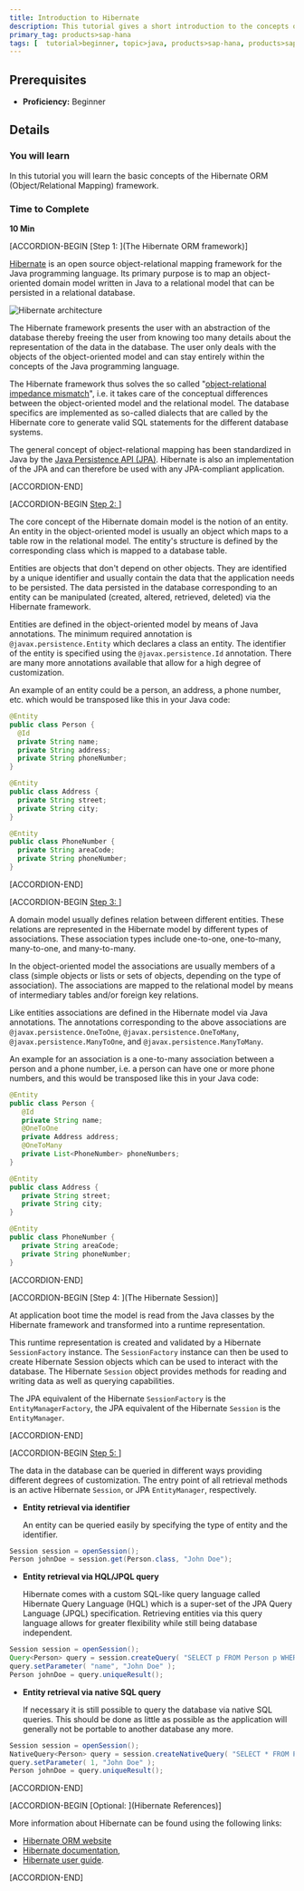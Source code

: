 ```yaml
---
title: Introduction to Hibernate
description: This tutorial gives a short introduction to the concepts of the Hibernate ORM (Object/Relational Mapping) framework.
primary_tag: products>sap-hana
tags: [  tutorial>beginner, topic>java, products>sap-hana, products>sap-hana\,-express-edition ]
---
```


## Prerequisites  
 - **Proficiency:** Beginner


## Details
### You will learn  
In this tutorial you will learn the basic concepts of the Hibernate ORM (Object/Relational Mapping) framework.

### Time to Complete
**10 Min**

[ACCORDION-BEGIN [Step 1: ](The Hibernate ORM framework)]

[Hibernate](http://hibernate.org/) is an open source object-relational mapping framework for the Java programming language. Its primary purpose is to map an object-oriented domain model written in Java to a relational model that can be persisted in a relational database.

![Hibernate architecture](hana-hibernate-architecture.png)

The Hibernate framework presents the user with an abstraction of the database thereby freeing the user from knowing too many details about the representation of the data in the database. The user only deals with the objects of the object-oriented model and can stay entirely within the concepts of the Java programming language.

The Hibernate framework thus solves the so called "[object-relational impedance mismatch](http://hibernate.org/orm/what-is-an-orm/#the-object-relational-impedance-mismatch)", i.e. it takes care of the conceptual differences between the object-oriented model and the relational model. The database specifics are implemented as so-called dialects that are called by the Hibernate core to generate valid SQL statements for the different database systems.

The general concept of object-relational mapping has been standardized in Java by the [Java Persistence API (JPA)](https://jcp.org/en/jsr/detail?id=338). Hibernate is also an implementation of the JPA and can therefore be used with any JPA-compliant application.

[ACCORDION-END]

[ACCORDION-BEGIN [Step 2: ](Entities)]

The core concept of the Hibernate domain model is the notion of an entity. An entity in the object-oriented model is usually an object which maps to a table row in the relational model. The entity's structure is defined by the corresponding class which is mapped to a database table.

Entities are objects that don't depend on other objects. They are identified by a unique identifier and usually contain the data that the application needs to be persisted. The data persisted in the database corresponding to an entity can be manipulated (created, altered, retrieved, deleted) via the Hibernate framework.

Entities are defined in the object-oriented model by means of Java annotations. The minimum required annotation is `@javax.persistence.Entity` which declares a class an entity. The identifier of the entity is specified using the `@javax.persistence.Id` annotation. There are many more annotations available that allow for a high degree of customization.

An example of an entity could be a person, an address, a phone number, etc. which would be transposed like this in your Java code:

```java
@Entity
public class Person {
  @Id
  private String name;
  private String address;
  private String phoneNumber;
}

@Entity
public class Address {
  private String street;
  private String city;
}

@Entity
public class PhoneNumber {
  private String areaCode;
  private String phoneNumber;
}
```

[ACCORDION-END]

[ACCORDION-BEGIN [Step 3: ](Associations)]

A domain model usually defines relation between different entities. These relations are represented in the Hibernate model by different types of associations. These association types include one-to-one, one-to-many, many-to-one, and many-to-many.

In the object-oriented model the associations are usually members of a class (simple objects or lists or sets of objects, depending on the type of association). The associations are mapped to the relational model by means of intermediary tables and/or foreign key relations.

Like entities associations are defined in the Hibernate model via Java annotations. The annotations corresponding to the above associations are `@javax.persistence.OneToOne`, `@javax.persistence.OneToMany`, `@javax.persistence.ManyToOne`, and `@javax.persistence.ManyToMany`.

An example for an association is a one-to-many association between a person and a phone number, i.e. a person can have one or more phone numbers, and this would be transposed like this in your Java code:

```java
@Entity
public class Person {
   @Id
   private String name;
   @OneToOne
   private Address address;
   @OneToMany
   private List<PhoneNumber> phoneNumbers;
}

@Entity
public class Address {
   private String street;
   private String city;
}

@Entity
public class PhoneNumber {
   private String areaCode;
   private String phoneNumber;
}
```


[ACCORDION-END]

[ACCORDION-BEGIN [Step 4: ](The Hibernate Session)]

At application boot time the model is read from the Java classes by the Hibernate framework and transformed into a runtime representation.

This runtime representation is created and validated by a Hibernate `SessionFactory` instance. The `SessionFactory` instance can then be used to create Hibernate Session objects which can be used to interact with the database. The Hibernate `Session` object provides methods for reading and writing data as well as querying capabilities.

The JPA equivalent of the Hibernate `SessionFactory` is the `EntityManagerFactory`, the JPA equivalent of the Hibernate `Session` is the `EntityManager`.

[ACCORDION-END]

[ACCORDION-BEGIN [Step 5: ](Queries)]

The data in the database can be queried in different ways providing different degrees of customization. The entry point of all retrieval methods is an active Hibernate `Session`, or JPA `EntityManager`, respectively.

- **Entity retrieval via identifier**

  An entity can be queried easily by specifying the type of entity and the identifier.

```java
Session session = openSession();
Person johnDoe = session.get(Person.class, "John Doe");
```

- **Entity retrieval via HQL/JPQL query**

  Hibernate comes with a custom SQL-like query language called Hibernate Query Language (HQL) which is a super-set of the JPA Query Language (JPQL) specification. Retrieving entities via this query language allows for greater flexibility while still being database independent.

```java
Session session = openSession();
Query<Person> query = session.createQuery( "SELECT p FROM Person p WHERE p.name=:name", Person.class );
query.setParameter( "name", "John Doe" );
Person johnDoe = query.uniqueResult();
```

- **Entity retrieval via native SQL query**

  If necessary it is still possible to query the database via native SQL queries. This should be done as little as possible as the application will generally not be portable to another database any more.

```java
Session session = openSession();
NativeQuery<Person> query = session.createNativeQuery( "SELECT * FROM Person WHERE name=?", Person.class );
query.setParameter( 1, "John Doe" );
Person johnDoe = query.uniqueResult();
```

[ACCORDION-END]

[ACCORDION-BEGIN [Optional: ](Hibernate References)]

More information about Hibernate can be found using the following links:

 - [Hibernate ORM website](http://hibernate.org/orm/)
 - [Hibernate documentation](http://hibernate.org/orm/documentation/),
 - [Hibernate user guide](http://docs.jboss.org/hibernate/orm/current/userguide/html_single/Hibernate_User_Guide.html).

[ACCORDION-END]
